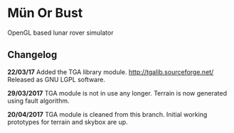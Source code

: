# Mün Or Bust
OpenGL based lunar rover simulator

## Changelog

**22/03/17** 
Added the TGA library module.
http://tgalib.sourceforge.net/
Released as GNU LGPL software.

**29/03/2017**
TGA module is not in use any longer.
Terrain is now generated using fault algorithm.

**20/04/2017**
TGA module is cleaned from this branch.
Initial working prototypes for terrain and skybox are up.
